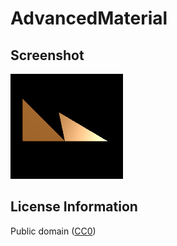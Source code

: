 # AdvancedMaterial

## Screenshot

![screenshot](screenshot/screenshot.png)

## License Information

Public domain ([CC0](https://creativecommons.org/publicdomain/zero/1.0/))